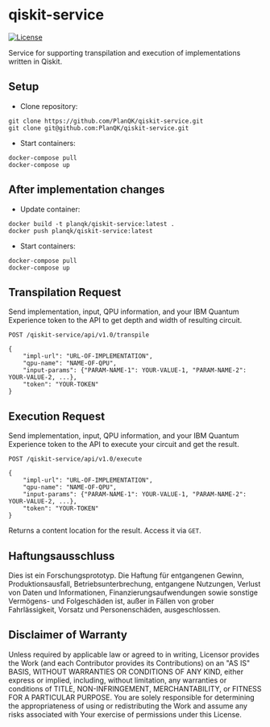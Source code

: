 # qiskit-service

[![License](https://img.shields.io/badge/License-Apache%202.0-blue.svg)](https://opensource.org/licenses/Apache-2.0)

Service for supporting transpilation and execution of implementations written in Qiskit.

## Setup
* Clone repository:
```
git clone https://github.com/PlanQK/qiskit-service.git   
git clone git@github.com:PlanQK/qiskit-service.git
```

* Start containers:
```
docker-compose pull
docker-compose up
```

## After implementation changes
* Update container:
```
docker build -t planqk/qiskit-service:latest .
docker push planqk/qiskit-service:latest
```

* Start containers:
```
docker-compose pull
docker-compose up
```

## Transpilation Request
Send implementation, input, QPU information, and your IBM Quantum Experience token to the API to get depth and width of resulting circuit.

`POST /qiskit-service/api/v1.0/transpile`  
```
{  
    "impl-url": "URL-OF-IMPLEMENTATION",
    "qpu-name": "NAME-OF-QPU",
    "input-params": {"PARAM-NAME-1": YOUR-VALUE-1, "PARAM-NAME-2": YOUR-VALUE-2, ...},
    "token": "YOUR-TOKEN"
}  
```

## Execution Request
Send implementation, input, QPU information, and your IBM Quantum Experience token to the API to execute your circuit and get the result.

`POST /qiskit-service/api/v1.0/execute`  
```
{  
    "impl-url": "URL-OF-IMPLEMENTATION",
    "qpu-name": "NAME-OF-QPU",
    "input-params": {"PARAM-NAME-1": YOUR-VALUE-1, "PARAM-NAME-2": YOUR-VALUE-2, ...},
    "token": "YOUR-TOKEN"
}
```

Returns a content location for the result. Access it via `GET`.

## Haftungsausschluss

Dies ist ein Forschungsprototyp.
Die Haftung für entgangenen Gewinn, Produktionsausfall, Betriebsunterbrechung, entgangene Nutzungen, Verlust von Daten und Informationen, Finanzierungsaufwendungen sowie sonstige Vermögens- und Folgeschäden ist, außer in Fällen von grober Fahrlässigkeit, Vorsatz und Personenschäden, ausgeschlossen.

## Disclaimer of Warranty

Unless required by applicable law or agreed to in writing, Licensor provides the Work (and each Contributor provides its Contributions) on an "AS IS" BASIS, WITHOUT WARRANTIES OR CONDITIONS OF ANY KIND, either express or implied, including, without limitation, any warranties or conditions of TITLE, NON-INFRINGEMENT, MERCHANTABILITY, or FITNESS FOR A PARTICULAR PURPOSE.
You are solely responsible for determining the appropriateness of using or redistributing the Work and assume any risks associated with Your exercise of permissions under this License.
